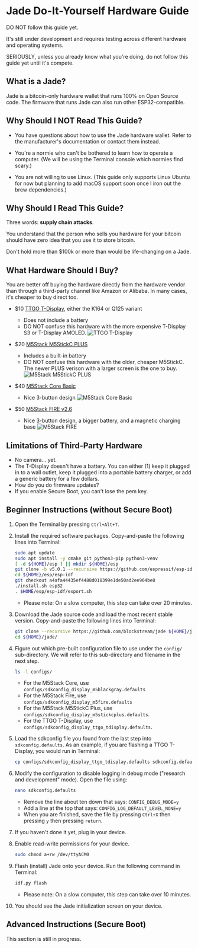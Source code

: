 # Jade Do-It-Yourself Hardware Guide

DO NOT follow this guide yet.

It's still under development and requires testing across different hardware and operating systems.

SERIOUSLY, unless you already know what you're doing, do not follow this guide yet until it's compete.

## What is a Jade?

Jade is a bitcoin-only hardware wallet that runs 100% on Open Source code. The firmware that runs Jade can also run other ESP32-compatible.

## Why Should I NOT Read This Guide?

- You have questions about how to use the Jade hardware wallet. Refer to the manufacturer's documentation or contact them instead.

- You're a normie who can't be bothered to learn how to operate a computer. (We will be using the Terminal console which normies find scary.)

- You are not willing to use Linux. (This guide only supports Linux Ubuntu for now but planning to add macOS support soon once I iron out the brew dependencies.)

## Why Should I Read This Guide?

Three words: **supply chain attacks**.

You understand that the person who sells you hardware for your bitcoin should have zero idea that you use it to store bitcoin.

Don't hold more than $100k or more than would be life-changing on a Jade.

## What Hardware Should I Buy?

You are better off buying the hardware directly from the hardware vendor than through a third-party channel like Amazon or Alibaba. In many cases, it's cheaper to buy direct too.

- $10 [TTGO T-Display](https://www.lilygo.cc/products/lilygo%C2%AE-ttgo-t-display-1-14-inch-lcd-esp32-control-board?variant=42720264683701), either the K164 or Q125 variant
    - Does not include a battery
    - DO NOT confuse this hardware with the more expensive T-Display S3 or T-Display AMOLED.
    ![TTGO T-Display](img/TTGO-T-Display.jpg)

- $20 [M5Stack M5StickC PLUS](https://shop.m5stack.com/products/m5stickc-plus-esp32-pico-mini-iot-development-kit)
    - Includes a built-in battery
    - DO NOT confuse this hardware with the older, cheaper M5StickC. The newer PLUS verison with a larger screen is the one to buy.
    ![M5Stack M5StickC PLUS](img/M5Stack-M5StickC-PLUS.jpg)

- $40 [M5Stack Core Basic](https://shop.m5stack.com/products/esp32-basic-core-iot-development-kit-v2-6)
    - Nice 3-button design
    ![M5Stack Core Basic](img/M5Stack-Core-Basic.jpg)

- $50 [M5Stack FIRE v2.6](https://shop.m5stack.com/products/m5stack-fire-iot-development-kit-psram-v2-6)
    - Nice 3-button design, a bigger battery, and a magnetic charging base
    ![M5Stack FIRE](img/M5Stack-FIRE.jpg)

## Limitations of Third-Party Hardware

- No camera... yet.
- The T-Display doesn't have a battery. You can either (1) keep it plugged in to a wall outlet, keep it plugged into a portable battery charger, or add a generic battery for a few dollars.
- How do you do firmware updates?
- If you enable Secure Boot, you can't lose the pem key.

## Beginner Instructions (without Secure Boot)

1. Open the Terminal by pressing `Ctrl+Alt+T`.

2. Install the required software packages. Copy-and-paste the following lines into Terminal:
    ```bash
    sudo apt update
    sudo apt install -y cmake git python3-pip python3-venv
    [ -d ${HOME}/esp ] || mkdir ${HOME}/esp
    git clone -b v5.0.1 --recursive https://github.com/espressif/esp-idf.git ${HOME}/esp/esp-idf/
    cd ${HOME}/esp/esp-idf
    git checkout a4afa44435ef4488d018399e1de50ad2ee964be8
    ./install.sh esp32
    . $HOME/esp/esp-idf/export.sh
    ```
    - Please note: On a slow computer, this step can take over 20 minutes. 
  
3. Download the Jade source code and load the most recent stable version. Copy-and-paste the following lines into Terminal:
    ```bash
    git clone --recursive https://github.com/blockstream/jade ${HOME}/jade/
    cd ${HOME}/jade/
    ```
  
4. Figure out which pre-built configuration file to use under the `config/` sub-directory. We will refer to this sub-directory and filename in the next step.
    ```bash
    ls -l configs/
    ```
    - For the M5Stack Core, use `configs/sdkconfig_display_m5blackgray.defaults`
    - For the M5Stack Fire, use `configs/sdkconfig_display_m5fire.defaults`
    - For the M5Stack M5StickC Plus, use `configs/sdkconfig_display_m5stickcplus.defaults`.
    - For the TTGO T-Display, use `configs/sdkconfig_display_ttgo_tdisplay.defaults`.

5. Load the sdkconfig file you found from the last step into `sdkconfig.defaults`. As an example, if you are flashing a TTGO T-Display, you would run in Terminal:
    ```bash
    cp configs/sdkconfig_display_ttgo_tdisplay.defaults sdkconfig.defaults
    ```

6. Modify the configuration to disable logging in debug mode ("research and development" mode). Open the file using:
    ```bash
    nano sdkconfig.defaults
    ```
    - Remove the line about ten down that says: `CONFIG_DEBUG_MODE=y`
    - Add a line at the top that says: `CONFIG_LOG_DEFAULT_LEVEL_NONE=y`
    - When you are finished, save the file by pressing `Ctrl+X` then pressing `y` then pressing `return`.
  
7. If you haven't done it yet, plug in your device.

8. Enable read-write permissions for your device.
    ```bash
    sudo chmod a+rw /dev/ttyACM0
    ```

9. Flash (install) Jade onto your device. Run the following command in Terminal:
    ```bash
    idf.py flash
    ```
    - Please note: On a slow computer, this step can take over 10 minutes.

10. You should see the Jade initialization screen on your device.

## Advanced Instructions (Secure Boot)

This section is still in progress.
